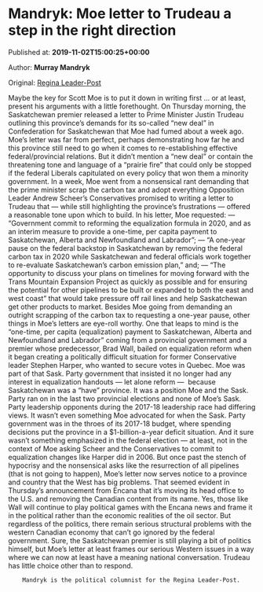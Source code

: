 
# Mandryk: Moe letter to Trudeau a step in the right direction

Published at: **2019-11-02T15:00:25+00:00**

Author: **Murray Mandryk**

Original: [Regina Leader-Post](https://leaderpost.com/opinion/columnists/mandryk-moe-letter-to-trudeau-a-step-in-the-right-direction)

Maybe the key for Scott Moe is to put it down in writing first … or at least, present his arguments with a little forethought.
On Thursday morning, the Saskatchewan premier released a letter to Prime Minister Justin Trudeau outlining this province’s demands for its so-called “new deal” in Confederation for Saskatchewan that Moe had fumed about a week ago.
Moe’s letter was far from perfect, perhaps demonstrating how far he and this province still need to go when it comes to re-establishing effective federal/provincial relations. But it didn’t mention a “new deal” or contain the threatening tone and language of a “prairie fire” that could only be stopped if the federal Liberals capitulated on every policy that won them a minority government.
In a week, Moe went from a nonsensical rant demanding that the prime minister scrap the carbon tax and adopt everything Opposition Leader Andrew Scheer’s Conservatives promised to writing a letter to Trudeau that — while still highlighting the province’s frustrations — offered a reasonable tone upon which to build.
In his letter, Moe requested:
— “Government commit to reforming the equalization formula in 2020, and as an interim measure to provide a one-time, per capita payment to Saskatchewan, Alberta and Newfoundland and Labrador”;
— “A one-year pause on the federal backstop in Saskatchewan by removing the federal carbon tax in 2020 while Saskatchewan and federal officials work together to re-evaluate Saskatchewan’s carbon emission plan,” and;
— “The opportunity to discuss your plans on timelines for moving forward with the Trans Mountain Expansion Project as quickly as possible and for ensuring the potential for other pipelines to be built or expanded to both the east and west coast” that would take pressure off rail lines and help Saskatchewan get other products to market.
Besides Moe going from demanding an outright scrapping of the carbon tax to requesting a one-year pause, other things in Moe’s letters are eye-roll worthy.
One that leaps to mind is the “one-time, per capita (equalization) payment to Saskatchewan, Alberta and Newfoundland and Labrador” coming from a provincial government and a premier whose predecessor, Brad Wall, bailed on equalization reform when it began creating a politically difficult situation for former Conservative leader Stephen Harper, who wanted to secure votes in Quebec.
Moe was part of that Sask. Party government that insisted it no longer had any interest in equalization handouts — let alone reform —  because Saskatchewan was a “have” province. It was a position Moe and the Sask. Party ran on in the last two provincial elections and none of Moe’s Sask. Party leadership opponents during the 2017-18 leadership race had differing views. It wasn’t even something Moe advocated for when the Sask. Party government was in the throes of its 2017-18 budget, where spending decisions put the province in a $1-billion-a-year deficit situation. And it sure wasn’t something emphasized in the federal election — at least, not in the context of Moe asking Scheer and the Conservatives to commit to equalization changes like Harper did in 2006.
But once past the stench of hypocrisy and the nonsensical asks like the resurrection of all pipelines (that is not going to happen), Moe’s letter now serves notice to a province and country that the West has big problems. That seemed evident in Thursday’s announcement from Encana that it’s moving its head office to the U.S. and removing the Canadian content from its name.
Yes, those like Wall will continue to play political games with the Encana news and frame it in the political rather than the economic realities of the oil sector. But regardless of the politics, there remain serious structural problems with the western Canadian economy that can’t go ignored by the federal government.
Sure, the Saskatchewan premier is still playing a bit of politics himself, but Moe’s letter at least frames our serious Western issues in a way where we can now at least have a meaning national conversation.
Trudeau has little choice other than to respond.

        Mandryk is the political columnist for the Regina Leader-Post.
      
